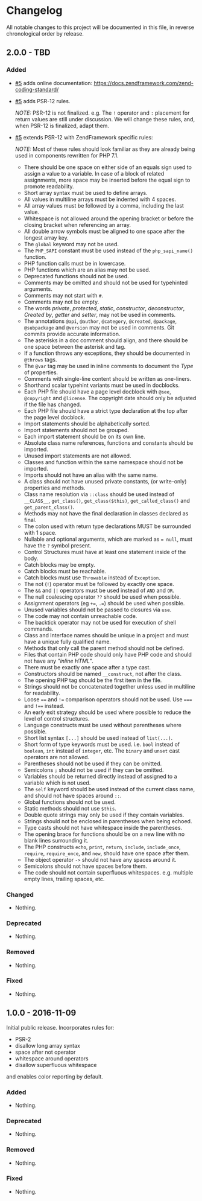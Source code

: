 # Changelog

All notable changes to this project will be documented in this file, in reverse chronological order by release.

## 2.0.0 - TBD

### Added

- [#5](https://github.com/zendframework/zend-coding-standard/pull/5) adds 
  online documentation: https://docs.zendframework.com/zend-coding-standard/
- [#5](https://github.com/zendframework/zend-coding-standard/pull/5) adds 
  PSR-12 rules.
  
  *NOTE:* PSR-12 is not finalized. e.g. The `!` operator and `:` placement for
  return values are still under discussion. We will change these rules, and, 
  when PSR-12 is finalized, adapt them.
- [#5](https://github.com/zendframework/zend-coding-standard/pull/5) extends 
  PSR-12 with ZendFramework specific rules:
  
  *NOTE:* Most of these rules should look familiar as they are already being
  used in components rewritten for PHP 7.1. 
    
  - There should be one space on either side of an equals sign used to assign 
    a value to a variable. In case of a block of related assignments, more 
    space may be inserted before the equal sign to promote readability.
  - Short array syntax must be used to define arrays. 
  - All values in multiline arrays must be indented with 4 spaces. 
  - All array values must be followed by a comma, including the last value. 
  - Whitespace is not allowed around the opening bracket or before the 
    closing bracket when referencing an array.
  - All double arrow symbols must be aligned to one space after the longest 
    array key.
  - The `global` keyword may not be used.
  - The `PHP_SAPI` constant must be used instead of the `php_sapi_name()` 
    function.
  - PHP function calls must be in lowercase.
  - PHP functions which are an alias may not be used.
  - Deprecated functions should not be used.
  - Comments may be omitted and should not be used for typehinted arguments.
  - Comments may not start with `#`.
  - Comments may not be empty.
  - The words _private_, _protected_, _static_, _constructor_, _deconstructor_,
    _Created by_, _getter_ and _setter_, may not be used in comments.
  - The annotations `@api`, `@author`, `@category`, `@created`, `@package`,
    `@subpackage` and `@version` may not be used in comments. Git commits 
    provide accurate information.
  - The asterisks in a doc comment should align, and there should be one space 
    between the asterisk and tag.
  - If a function throws any exceptions, they should be documented in `@throws` 
    tags.
  - The `@var` tag may be used in inline comments to document the _Type_ of 
    properties.
  - Comments with single-line content should be written as one-liners.
  - Shorthand scalar typehint variants must be used in docblocks.
  - Each PHP file should have a page level docblock with `@see`, `@copyright` 
    and `@license`. The copyright date should only be adjusted if the file has 
    changed.
  - Each PHP file should have a strict type declaration at the top after the 
    page level docblock.
  - Import statements should be alphabetically sorted.
  - Import statements should not be grouped.
  - Each import statement should be on its own line.
  - Absolute class name references, functions and constants should be imported.
  - Unused import statements are not allowed.
  - Classes and function within the same namespace should not be imported.
  - Imports should not have an alias with the same name.
  - A class should not have unused private constants, (or write-only) 
    properties and methods.
  - Class name resolution via `::class` should be used instead of 
    `__CLASS__`, `get_class()`, `get_class($this)`, `get_called_class()` and 
    `get_parent_class()`.
  - Methods may not have the final declaration in classes declared as final.
  - The colon used with return type declarations MUST be surrounded with 1 
    space.
  - Nullable and optional arguments, which are marked as `= null`, must have 
    the `?` symbol present.
  - Control Structures must have at least one statement inside of the body.    
  - Catch blocks may be empty.
  - Catch blocks must be reachable.
  - Catch blocks must use `Throwable` instead of `Exception`.    
  - The not (`!`) operator must be followed by exactly one space.
  - The `&&` and `||` operators must be used instead of `AND` and `OR`.
  - The null  coalescing operator `??` should be used when possible.
  - Assignment operators (eg `+=`, `.=`) should be used when possible.
  - Unused variables should not be passed to closures via `use`.    
  - The code may not contain unreachable code.
  - The backtick operator may not be used for execution of shell commands.
  - Class and Interface names should be unique in a project and must have a 
    unique fully qualified name.
  - Methods that only call the parent method should not be defined.
  - Files that contain PHP code should only have PHP code and should not have
    any _"inline HTML"_.
  - There must be exactly one space after a type cast. 
  - Constructors should be named `__construct`, not after the class.
  - The opening PHP tag should be the first item in the file. 
  - Strings should not be concatenated together unless used in multiline for 
    readability. 
  - Loose `==` and `!=` comparison operators should not be used. Use `===` 
    and `!==` instead.
  - An early exit strategy should be used where possible to reduce the level 
    of control structures.
  - Language constructs must be used without parentheses where possible.
  - Short list syntax `[...]` should be used instead of `list(...)`.
  - Short form of type keywords must be used. i.e. `bool` instead of 
    `boolean`, `int` instead of `integer`, etc. The `binary` and `unset` cast 
    operators are not allowed.
  - Parentheses should not be used if they can be omitted.
  - Semicolons `;` should not be used if they can be omitted.
  - Variables should be returned directly instead of assigned to a variable 
    which is not used.
  - The `self` keyword should be used instead of the current class name, and 
    should not have spaces around `::`.
  - Global functions should not be used.
  - Static methods should not use `$this`. 
  - Double quote strings may only be used if they contain variables. 
  - Strings should not be enclosed in parentheses when being echoed.
  - Type casts should not have whitespace inside the parentheses.
  - The opening brace for functions should be on a new line with no blank 
    lines surrounding it.
  - The PHP constructs `echo`, `print`, `return`, `include`, `include_once`, 
    `require`, `require_once`, and `new`, should have one space after them.
  - The object operator `->` should not have any spaces around it.
  - Semicolons should not have spaces before them.
  - The code should not contain superfluous whitespaces. e.g. multiple empty
    lines, trailing spaces, etc.

### Changed

- Nothing.

### Deprecated

- Nothing.

### Removed

- Nothing.

### Fixed

- Nothing.

## 1.0.0 - 2016-11-09

Initial public release. Incorporates rules for:

- PSR-2
- disallow long array syntax
- space after not operator
- whitespace around operators
- disallow superfluous whitespace

and enables color reporting by default.

### Added

- Nothing.

### Deprecated

- Nothing.

### Removed

- Nothing.

### Fixed

- Nothing.
